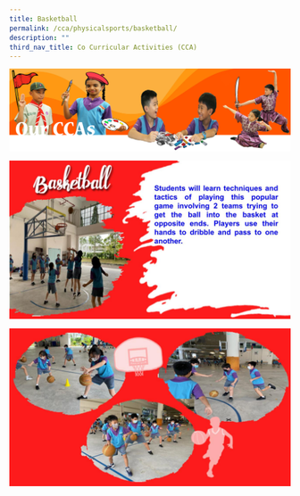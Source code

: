 ```yaml
---
title: Basketball
permalink: /cca/physicalsports/basketball/
description: ""
third_nav_title: Co Curricular Activities (CCA)
---
```

![](/images/CCAbanner.png)

![](/images/CCA2022/CCA-Basketball1.jpg)

![](/images/CCA2022/CCA-Basketball2.jpg)